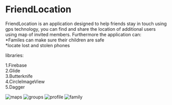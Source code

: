 # FriendLocation

FriendLocation is an application designed to help friends stay in touch using gps technology, 
you can find and share the location of additional users
using map of invited members. Furthermore the application can:<br />
*Familes can make sure their children are safe<br />
*locate lost and stolen phones<br />

libraries:

1.Firebase<br />
2.Glide<br /> 
3.Butterknife<br />
4.CircleImageView<br />
5.Dagger<br />
    

![maps](https://user-images.githubusercontent.com/54393994/80911705-c756cf80-8d40-11ea-9eb4-229b4df1507b.jpg)
![groups](https://user-images.githubusercontent.com/54393994/80911706-c7ef6600-8d40-11ea-9409-3d8ed731ebeb.jpg)
![profile](https://user-images.githubusercontent.com/54393994/80911707-c887fc80-8d40-11ea-958a-ac0cd66cd499.jpg)
![family](https://user-images.githubusercontent.com/54393994/80911708-c887fc80-8d40-11ea-87be-1bd0069b5fb1.jpg)
